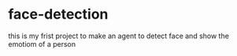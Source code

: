 # face-detection
this is my frist project to make an  agent to detect face and show the emotiom of a  person 
